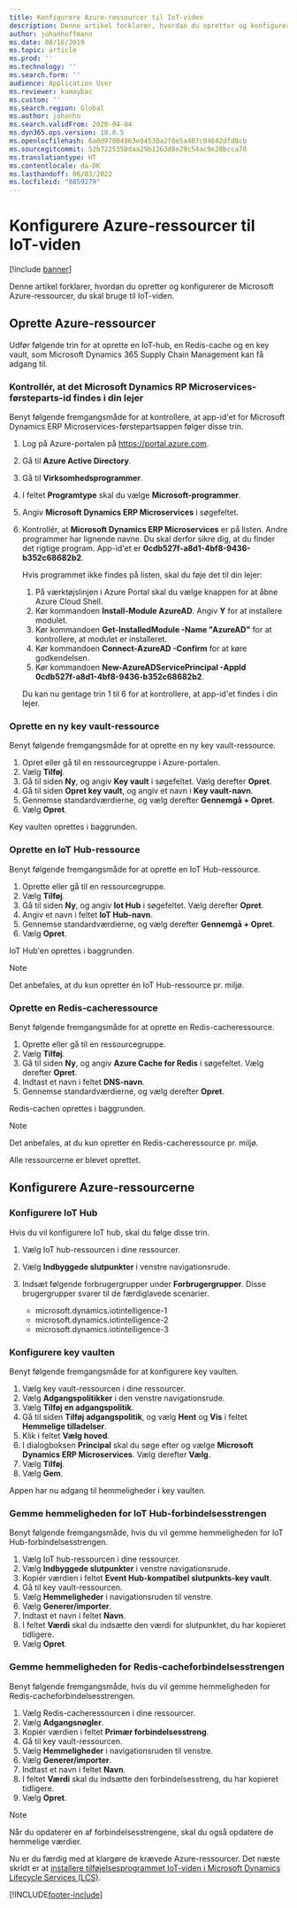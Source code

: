 ```yaml
---
title: Konfigurere Azure-ressourcer til IoT-viden
description: Denne artikel forklarer, hvordan du opretter og konfigurerer de Microsoft Azure-ressourcer, du skal bruge til IoT-viden.
author: johanhoffmann
ms.date: 08/16/2019
ms.topic: article
ms.prod: ''
ms.technology: ''
ms.search.form: ''
audience: Application User
ms.reviewer: kamaybac
ms.custom: ''
ms.search.region: Global
ms.author: johanho
ms.search.validFrom: 2020-04-04
ms.dyn365.ops.version: 10.0.5
ms.openlocfilehash: 6a0d97004963e04530a2f0e5a407c04642dfd8cb
ms.sourcegitcommit: 52b7225350daa29b1263d8e29c54ac9e20bcca70
ms.translationtype: HT
ms.contentlocale: da-DK
ms.lasthandoff: 06/03/2022
ms.locfileid: "8859279"
---
```

# <a name="set-up-azure-resources-for-iot-intelligence"></a>Konfigurere Azure-ressourcer til IoT-viden

[!include [banner](../../includes/banner.md)]

Denne artikel forklarer, hvordan du opretter og konfigurerer de Microsoft Azure-ressourcer, du skal bruge til IoT-viden.

## <a name="create-azure-resources"></a>Oprette Azure-ressourcer

Udfør følgende trin for at oprette en IoT-hub, en Redis-cache og en key vault, som Microsoft Dynamics 365 Supply Chain Management kan få adgang til.

### <a name="verify-that-the-microsoft-dynamics-erp-microservices-first-party-app-id-is-in-your-tenant"></a>Kontrollér, at det Microsoft Dynamics RP Microservices-førsteparts-id findes i din lejer

Benyt følgende fremgangsmåde for at kontrollere, at app-id'et for Microsoft Dynamics ERP Microservices-førstepartsappen følger disse trin.

1. Log på Azure-portalen på <https://portal.azure.com>.
2. Gå til **Azure Active Directory**.
3. Gå til **Virksomhedsprogrammer**.
4. I feltet **Programtype** skal du vælge **Microsoft-programmer**.
5. Angiv **Microsoft Dynamics ERP Microservices** i søgefeltet.
6. Kontrollér, at **Microsoft Dynamics ERP Microservices** er på listen. Andre programmer har lignende navne. Du skal derfor sikre dig, at du finder det rigtige program. App-id'et er **0cdb527f-a8d1-4bf8-9436-b352c68682b2**.

    Hvis programmet ikke findes på listen, skal du føje det til din lejer:

    1. På værktøjslinjen i Azure Portal skal du vælge knappen for at åbne Azure Cloud Shell.
    2. Kør kommandoen **Install-Module AzureAD**. Angiv **Y** for at installere modulet.
    3. Kør kommandoen **Get-InstalledModule -Name "AzureAD"** for at kontrollere, at modulet er installeret.
    4. Kør kommandoen **Connect-AzureAD -Confirm** for at køre godkendelsen.
    5. Kør kommandoen **New-AzureADServicePrincipal -AppId 0cdb527f-a8d1-4bf8-9436-b352c68682b2**.

    Du kan nu gentage trin 1 til 6 for at kontrollere, at app-id'et findes i din lejer.

### <a name="create-a-key-vault-resource"></a>Oprette en ny key vault-ressource

Benyt følgende fremgangsmåde for at oprette en ny key vault-ressource.

1. Opret eller gå til en ressourcegruppe i Azure-portalen.
2. Vælg **Tilføj**.
3. Gå til siden **Ny**, og angiv **Key vault** i søgefeltet. Vælg derefter **Opret**.
4. Gå til siden **Opret key vault**, og angiv et navn i **Key vault-navn**.
5. Gennemse standardværdierne, og vælg derefter **Gennemgå + Opret**.
6. Vælg **Opret**.

Key vaulten oprettes i baggrunden.

### <a name="create-an-iot-hub-resource"></a>Oprette en IoT Hub-ressource

Benyt følgende fremgangsmåde for at oprette en IoT Hub-ressource.

1. Oprette eller gå til en ressourcegruppe.
2. Vælg **Tilføj**.
3. Gå til siden **Ny**, og angiv **Iot Hub** i søgefeltet. Vælg derefter **Opret**.
4. Angiv et navn i feltet **IoT Hub-navn**.
5. Gennemse standardværdierne, og vælg derefter **Gennemgå + Opret**.
6. Vælg **Opret**.

IoT Hub'en oprettes i baggrunden.

> [!NOTE]
> Det anbefales, at du kun opretter én IoT Hub-ressource pr. miljø.

### <a name="create-a-redis-cache-resource"></a>Oprette en Redis-cacheressource

Benyt følgende fremgangsmåde for at oprette en Redis-cacheressource.

1. Oprette eller gå til en ressourcegruppe.
2. Vælg **Tilføj**.
3. Gå til siden **Ny**, og angiv **Azure Cache for Redis** i søgefeltet. Vælg derefter **Opret**.
4. Indtast et navn i feltet **DNS-navn**.
5. Gennemse standardværdierne, og vælg derefter **Opret**.

Redis-cachen oprettes i baggrunden.

> [!NOTE]
> Det anbefales, at du kun opretter én Redis-cacheressource pr. miljø.

Alle ressourcerne er blevet oprettet.

## <a name="configure-the-azure-resources"></a>Konfigurere Azure-ressourcerne

### <a name="configure-the-iot-hub"></a>Konfigurere IoT Hub

Hvis du vil konfigurere IoT hub, skal du følge disse trin.

1. Vælg IoT hub-ressourcen i dine ressourcer.
2. Vælg **Indbyggede slutpunkter** i venstre navigationsrude.
3. Indsæt følgende forbrugergrupper under **Forbrugergrupper**. Disse brugergrupper svarer til de færdiglavede scenarier.

    + microsoft.dynamics.iotintelligence-1
    + microsoft.dynamics.iotintelligence-2
    + microsoft.dynamics.iotintelligence-3

### <a name="configure-the-key-vault"></a>Konfigurere key vaulten

Benyt følgende fremgangsmåde for at konfigurere key vaulten.

1. Vælg key vault-ressourcen i dine ressourcer.
2. Vælg **Adgangspolitikker** i den venstre navigationsrude.
3. Vælg **Tilføj en adgangspolitik**.
4. Gå til siden **Tilføj adgangspolitik**, og vælg **Hent** og **Vis** i feltet **Hemmelige tilladelser**.
5. Klik i feltet **Vælg hoved**.
6. I dialogboksen **Principal** skal du søge efter og vælge **Microsoft Dynamics ERP Microservices**. Vælg derefter **Vælg**.
7. Vælg **Tilføj**.
8. Vælg **Gem**.

Appen har nu adgang til hemmeligheder i key vaulten.

### <a name="save-the-iot-hub-connection-string-secret"></a>Gemme hemmeligheden for IoT Hub-forbindelsesstrengen

Benyt følgende fremgangsmåde, hvis du vil gemme hemmeligheden for IoT Hub-forbindelsesstrengen.

1. Vælg IoT hub-ressourcen i dine ressourcer.
2. Vælg **Indbyggede slutpunkter** i venstre navigationsrude.
3. Kopiér værdien i feltet **Event Hub-kompatibel slutpunkts-key vault**.
4. Gå til key vault-ressourcen.
5. Vælg **Hemmeligheder** i navigationsruden til venstre.
6. Vælg **Generer/importer**.
7. Indtast et navn i feltet **Navn**.
8. I feltet **Værdi** skal du indsætte den værdi for slutpunktet, du har kopieret tidligere.
9. Vælg **Opret**.

### <a name="save-the-redis-cache-connection-string-secret"></a>Gemme hemmeligheden for Redis-cacheforbindelsesstrengen

Benyt følgende fremgangsmåde, hvis du vil gemme hemmeligheden for Redis-cacheforbindelsesstrengen.

1. Vælg Redis-cacheressourcen i dine ressourcer.
2. Vælg **Adgangsnøgler**.
3. Kopiér værdien i feltet **Primær forbindelsesstreng**.
4. Gå til key vault-ressourcen.
5. Vælg **Hemmeligheder** i navigationsruden til venstre.
6. Vælg **Generer/importer**.
7. Indtast et navn i feltet **Navn**.
8. I feltet **Værdi** skal du indsætte den forbindelsesstreng, du har kopieret tidligere.
9. Vælg **Opret**.

> [!NOTE]
> Når du opdaterer en af forbindelsesstrengene, skal du også opdatere de hemmelige værdier.

Nu er du færdig med at klargøre de krævede Azure-ressourcer. Det næste skridt er at [installere tilføjelsesprogrammet IoT-viden i Microsoft Dynamics Lifecycle Services (LCS)](iot-lcs-setup.md).


[!INCLUDE[footer-include](../../includes/footer-banner.md)]
